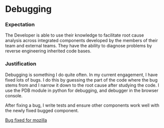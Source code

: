 # Debugging

### Expectation
The Developer is able to use their knowledge to facilitate root cause analysis across integrated components developed by the members of their team and external teams. They have the ability to diagnose problems by reverse engineering inherited code bases.

### Justification
Debugging is something I do quite often. In my current engagement, I have fixed lots of bugs. I do this by guessing the part of the code where the bug stems from and I narrow it down to the root cause after studying the code. I use the PDB module in python for debugging, and debugger in the browser console.

After fixing a bug, I write tests and ensure other components work well with the newly fixed bugged component.

[Bug fixed for mozilla](https://github.com/mozilla/balrog/pull/391)
